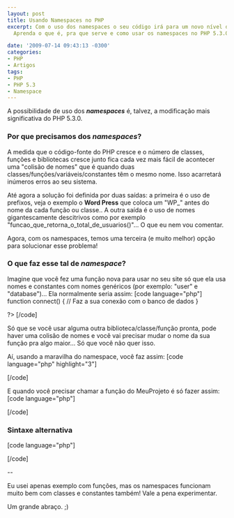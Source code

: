 ```yaml
---
layout: post
title: Usando Namespaces no PHP
excerpt: Com o uso dos namespaces o seu código irá para um novo nível de organização...
  Aprenda o que é, pra que serve e como usar os namespaces no PHP 5.3.0.

date: '2009-07-14 09:43:13 -0300'
categories:
- PHP
- Artigos
tags:
- PHP
- PHP 5.3
- Namespace
---
```

A possibilidade de uso dos <em><strong>namespaces</strong></em> é, talvez, a modificação mais significativa do PHP 5.3.0.

<h3>Por que precisamos dos <em>namespaces</em>?</h3>
A medida que o código-fonte do PHP cresce e o número de classes, funções e bibliotecas cresce junto fica cada vez mais fácil de acontecer uma "colisão de nomes" que é quando duas classes/funções/variáveis/constantes têm o mesmo nome. Isso acarretará inúmeros erros ao seu sistema.

Até agora a solução foi definida por duas saídas: a primeira é o uso de prefixos, veja o exemplo o <strong>Word Press</strong> que coloca um "WP_" antes do nome da cada função ou classe.. A outra saída é o uso de nomes gigantescamente descitrivos como por exemplo "funcao_que_retorna_o_total_de_usuarios()"... O que eu nem vou comentar.

Agora, com os namespaces, temos uma terceira (e muito melhor) opção para solucionar esse problema!

<h3>O que faz esse tal de <em>namespace</em>?</h3>
Imagine que você fez uma função nova para usar no seu site só que ela usa nomes e constantes com nomes genéricos (por exemplo: "user" e "database")... Ela normalmente seria assim:
[code language="php"]
<?php

function connect() {
	// Faz a sua conexão com o banco de dados
}

?>
[/code]

Só que se você usar alguma outra biblioteca/classe/função pronta, pode haver uma colisão de nomes e você vai precisar mudar o nome da sua função pra algo maior... Só que você não quer isso.

Aí, usando a maravilha do namespace, você faz assim:
[code language="php" highlight="3"]
<?php

namespace MeuProjeto;

function connect() {
	// Faz a sua conexão com o banco de dados
}

?>
[/code]

E quando você precisar chamar a função do MeuProjeto é só fazer assim:
[code language="php"]
<?php
	// Inclui o arquivo com a função
	include("conexao-MySQL.php");

	// Chama a função dentro do namespace
	MeuProjeto/connect();
?>
[/code]

<h3>Sintaxe alternativa</h3>

[code language="php"]
<?php

namespace MeuProjeto {

	function connect() {
		// Faz a sua conexão com o banco de dados
	}

}

?>
[/code]

--

Eu usei apenas exemplo com funções, mas os namespaces funcionam muito bem com classes e constantes também! Vale a pena experimentar.

Um grande abraço. ;)

